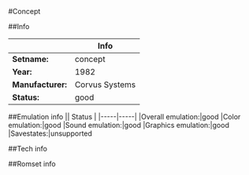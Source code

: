 #Concept

##Info

||Info|
|-----|-----|
|**Setname:**|concept
|**Year:**|1982
|**Manufacturer:**|Corvus Systems
|**Status:**|good

##Emulation info
|| Status |
|-----|-----|
|Overall emulation:|good
|Color emulation:|good
|Sound emulation:|good
|Graphics emulation:|good
|Savestates:|unsupported

##Tech info

##Romset info

<!--- START OF EDITED COMMENT DO NOT TOUCH TEXT ABOVE-->

